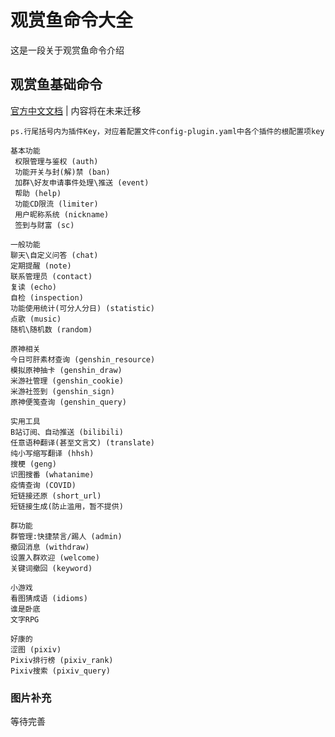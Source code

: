 # 观赏鱼命令大全
这是一段关于观赏鱼命令介绍

## 观赏鱼基础命令
[官方中文文档](https://richeyjang.github.io/PaimengBot/use/list/) |
内容将在未来迁移
```
ps.行尾括号内为插件Key，对应着配置文件config-plugin.yaml中各个插件的根配置项key

基本功能
 权限管理与鉴权 (auth)
 功能开关与封(解)禁 (ban)
 加群\好友申请事件处理\推送 (event)
 帮助 (help)
 功能CD限流 (limiter)
 用户昵称系统 (nickname)
 签到与财富 (sc)
 ```
 ```
一般功能
 聊天\自定义问答 (chat)
 定期提醒 (note)
 联系管理员 (contact)
 复读 (echo)
 自检 (inspection)
 功能使用统计(可分人分日) (statistic)
 点歌 (music)
 随机\随机数 (random)
 ```
 ```
原神相关
 今日可肝素材查询 (genshin_resource)
 模拟原神抽卡 (genshin_draw)
 米游社管理 (genshin_cookie)
 米游社签到 (genshin_sign)
 原神便笺查询 (genshin_query)
 ```
 ```
实用工具
 B站订阅、自动推送 (bilibili)
 任意语种翻译(甚至文言文) (translate)
 纯小写缩写翻译 (hhsh)
 搜梗 (geng)
 识图搜番 (whatanime)
 疫情查询 (COVID)
 短链接还原 (short_url)
 短链接生成(防止滥用，暂不提供)
 ```
 ```
群功能
 群管理:快捷禁言/踢人 (admin)
 撤回消息 (withdraw)
 设置入群欢迎 (welcome)
 关键词撤回 (keyword)
 ```
 ```
小游戏
 看图猜成语 (idioms)
 谁是卧底
 文字RPG
 ```
 ```
好康的
 涩图 (pixiv)
 Pixiv排行榜 (pixiv_rank)
 Pixiv搜索 (pixiv_query)
```
### 图片补充
等待完善